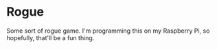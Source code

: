 # Rogue

Some sort of rogue game. I'm programming this on my Raspberry Pi,
so hopefully, that'll be a fun thing.
